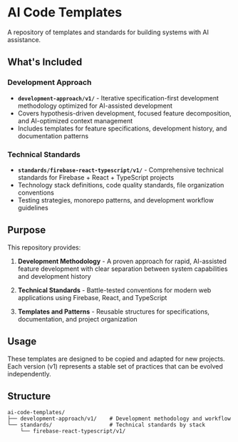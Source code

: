 # AI Code Templates

A repository of templates and standards for building systems with AI assistance.

## What's Included

### Development Approach
- **`development-approach/v1/`** - Iterative specification-first development methodology optimized for AI-assisted development
- Covers hypothesis-driven development, focused feature decomposition, and AI-optimized context management
- Includes templates for feature specifications, development history, and documentation patterns

### Technical Standards  
- **`standards/firebase-react-typescript/v1/`** - Comprehensive technical standards for Firebase + React + TypeScript projects
- Technology stack definitions, code quality standards, file organization conventions
- Testing strategies, monorepo patterns, and development workflow guidelines

## Purpose

This repository provides:

1. **Development Methodology** - A proven approach for rapid, AI-assisted feature development with clear separation between system capabilities and development history

2. **Technical Standards** - Battle-tested conventions for modern web applications using Firebase, React, and TypeScript

3. **Templates and Patterns** - Reusable structures for specifications, documentation, and project organization

## Usage

These templates are designed to be copied and adapted for new projects. Each version (v1) represents a stable set of practices that can be evolved independently.

## Structure

```
ai-code-templates/
├── development-approach/v1/    # Development methodology and workflow
└── standards/                  # Technical standards by stack
    └── firebase-react-typescript/v1/
```
